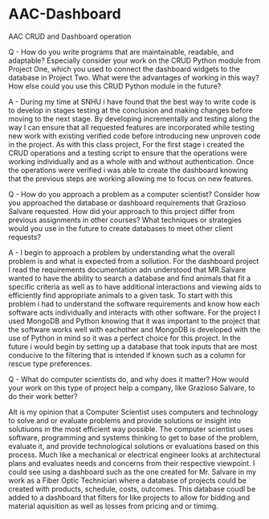 # AAC-Dashboard
AAC CRUD and Dashboard operation

Q - How do you write programs that are maintainable, readable, and adaptable? Especially consider your work on the CRUD Python module from Project One, which you used to connect the dashboard widgets to the database in Project Two. What were the advantages of working in this way? How else could you use this CRUD Python module in the future?

A - During my time at SNHU i have found that the best way to write code is to develop in stages testing at the conclusion and making changes before moving to the next stage. By developing incrementally and testing along the way I can ensure that all requested features are incorporated while testing new work with existing verified code before introducing new unproven code in the project. As with this class project, For the first stage i created the CRUD operations and a testing script to ensure that the operations were working individually and as a whole with and without authentication. Once the operations were verified i was able to create the dashboard knowing that the previous steps are working allowing me to focus on new features. 

Q - How do you approach a problem as a computer scientist? Consider how you approached the database or dashboard requirements that Grazioso Salvare requested. How did your approach to this project differ from previous assignments in other courses? What techniques or strategies would you use in the future to create databases to meet other client requests?

A - I begin to approach a problem by understanding what the overall problem is and what is expected from a sollution. For the dashboard project I read the requirements documentation adn understood that MR.Salvare wanted to have the ability to search a database and find animals that fit a specific criteria as well as to have additional interactions and viewing aids to efficiently find appropriate animals to a given task. To start with this problem i had to understand the software requirements and know how each software acts individually and interacts with other software. For the project I used MongoDB and Python knowing that it was important to the project that the software works well with eachother and MongoDB is developed with the use of Python in mind so it was a perfect choice for this project. In the future i would begin by setting up a database that took inputs that are most conducive to the filtering that is intended if known such as a column for rescue type preferences.

Q - What do computer scientists do, and why does it matter? How would your work on this type of project help a company, like Grazioso Salvare, to do their work better?

AIt is my opinion that a Computer Scientist uses computers and technology to solve and or evaluate problems and provide solutions or insight into solutiuons in the most efficient way possible. The computer scientist uses software, programming and systems thinking to get to base of the problem, evaluate it, and provide technological solutions or evaluations based on this process. Much like a mechanical or electrical engineer looks at architectural plans and evaluates needs and concerns from their respective viewpoint. I could see using a dashboard such as the one created for Mr. Salvare in my work as a Fiber Optic Technician where a database of projects could be created with products, schedule, costs, outcomes. This database coudl be added to a dashboard that filters for like projects to allow for bidding and material aquisition as well as losses from pricing and or timimg.
